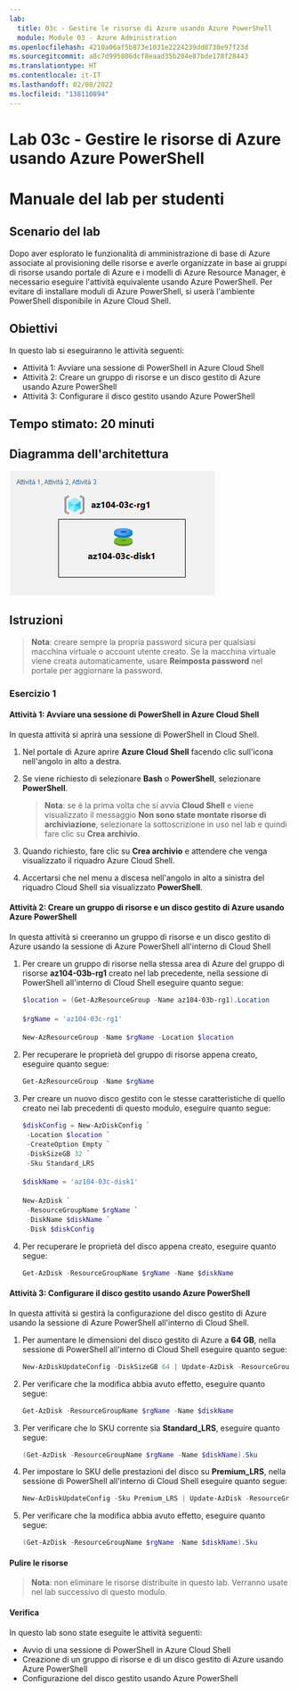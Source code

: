```yaml
---
lab:
  title: 03c - Gestire le risorse di Azure usando Azure PowerShell
  module: Module 03 - Azure Administration
ms.openlocfilehash: 4210a06af5b873e1031e2224239dd8738e97f23d
ms.sourcegitcommit: a8c7d995806dcf8eaad35b204e87bde178f28443
ms.translationtype: HT
ms.contentlocale: it-IT
ms.lasthandoff: 02/08/2022
ms.locfileid: "138110894"
---
```

# <a name="lab-03c---manage-azure-resources-by-using-azure-powershell"></a>Lab 03c - Gestire le risorse di Azure usando Azure PowerShell
# <a name="student-lab-manual"></a>Manuale del lab per studenti

## <a name="lab-scenario"></a>Scenario del lab

Dopo aver esplorato le funzionalità di amministrazione di base di Azure associate al provisioning delle risorse e averle organizzate in base ai gruppi di risorse usando portale di Azure e i modelli di Azure Resource Manager, è necessario eseguire l'attività equivalente usando Azure PowerShell. Per evitare di installare moduli di Azure PowerShell, si userà l'ambiente PowerShell disponibile in Azure Cloud Shell.

## <a name="objectives"></a>Obiettivi

In questo lab si eseguiranno le attività seguenti:

+ Attività 1: Avviare una sessione di PowerShell in Azure Cloud Shell
+ Attività 2: Creare un gruppo di risorse e un disco gestito di Azure usando Azure PowerShell
+ Attività 3: Configurare il disco gestito usando Azure PowerShell

## <a name="estimated-timing-20-minutes"></a>Tempo stimato: 20 minuti

## <a name="architecture-diagram"></a>Diagramma dell'architettura

![image](../media/lab03c.png)

## <a name="instructions"></a>Istruzioni

> **Nota**:  creare sempre la propria password sicura per qualsiasi macchina virtuale o account utente creato. Se la macchina virtuale viene creata automaticamente, usare **Reimposta password** nel portale per aggiornare la password. 

### <a name="exercise-1"></a>Esercizio 1

#### <a name="task-1-start-a-powershell-session-in-azure-cloud-shell"></a>Attività 1: Avviare una sessione di PowerShell in Azure Cloud Shell

In questa attività si aprirà una sessione di PowerShell in Cloud Shell. 

1. Nel portale di Azure aprire **Azure Cloud Shell** facendo clic sull'icona nell'angolo in alto a destra.

1. Se viene richiesto di selezionare **Bash** o **PowerShell**, selezionare **PowerShell**. 

    >**Nota**: se è la prima volta che si avvia **Cloud Shell** e viene visualizzato il messaggio **Non sono state montate risorse di archiviazione**, selezionare la sottoscrizione in uso nel lab e quindi fare clic su **Crea archivio**. 

1. Quando richiesto, fare clic su **Crea archivio** e attendere che venga visualizzato il riquadro Azure Cloud Shell. 

1. Accertarsi che nel menu a discesa nell'angolo in alto a sinistra del riquadro Cloud Shell sia visualizzato **PowerShell**.

#### <a name="task-2-create-a-resource-group-and-an-azure-managed-disk-by-using-azure-powershell"></a>Attività 2: Creare un gruppo di risorse e un disco gestito di Azure usando Azure PowerShell

In questa attività si creeranno un gruppo di risorse e un disco gestito di Azure usando la sessione di Azure PowerShell all'interno di Cloud Shell

1. Per creare un gruppo di risorse nella stessa area di Azure del gruppo di risorse **az104-03b-rg1** creato nel lab precedente, nella sessione di PowerShell all'interno di Cloud Shell eseguire quanto segue:

   ```powershell
   $location = (Get-AzResourceGroup -Name az104-03b-rg1).Location

   $rgName = 'az104-03c-rg1'

   New-AzResourceGroup -Name $rgName -Location $location
   ```
1. Per recuperare le proprietà del gruppo di risorse appena creato, eseguire quanto segue:

   ```powershell
   Get-AzResourceGroup -Name $rgName
   ```
1. Per creare un nuovo disco gestito con le stesse caratteristiche di quello creato nei lab precedenti di questo modulo, eseguire quanto segue:

   ```powershell
   $diskConfig = New-AzDiskConfig `
    -Location $location `
    -CreateOption Empty `
    -DiskSizeGB 32 `
    -Sku Standard_LRS

   $diskName = 'az104-03c-disk1'

   New-AzDisk `
    -ResourceGroupName $rgName `
    -DiskName $diskName `
    -Disk $diskConfig
   ```

1. Per recuperare le proprietà del disco appena creato, eseguire quanto segue:

   ```powershell
   Get-AzDisk -ResourceGroupName $rgName -Name $diskName
   ```

#### <a name="task-3-configure-the-managed-disk-by-using-azure-powershell"></a>Attività 3: Configurare il disco gestito usando Azure PowerShell

In questa attività si gestirà la configurazione del disco gestito di Azure usando la sessione di Azure PowerShell all'interno di Cloud Shell. 

1. Per aumentare le dimensioni del disco gestito di Azure a **64 GB**, nella sessione di PowerShell all'interno di Cloud Shell eseguire quanto segue:

   ```powershell
   New-AzDiskUpdateConfig -DiskSizeGB 64 | Update-AzDisk -ResourceGroupName $rgName -DiskName $diskName
   ```

1. Per verificare che la modifica abbia avuto effetto, eseguire quanto segue:

   ```powershell
   Get-AzDisk -ResourceGroupName $rgName -Name $diskName
   ```

1. Per verificare che lo SKU corrente sia **Standard_LRS**, eseguire quanto segue:

   ```powershell
   (Get-AzDisk -ResourceGroupName $rgName -Name $diskName).Sku
   ```

1. Per impostare lo SKU delle prestazioni del disco su **Premium_LRS**, nella sessione di PowerShell all'interno di Cloud Shell eseguire quanto segue:

   ```powershell
   New-AzDiskUpdateConfig -Sku Premium_LRS | Update-AzDisk -ResourceGroupName $rgName -DiskName $diskName
   ```

1. Per verificare che la modifica abbia avuto effetto, eseguire quanto segue:

   ```powershell
   (Get-AzDisk -ResourceGroupName $rgName -Name $diskName).Sku
   ```

#### <a name="clean-up-resources"></a>Pulire le risorse

   >**Nota**: non eliminare le risorse distribuite in questo lab. Verranno usate nel lab successivo di questo modulo.

#### <a name="review"></a>Verifica

In questo lab sono state eseguite le attività seguenti:

- Avvio di una sessione di PowerShell in Azure Cloud Shell
- Creazione di un gruppo di risorse e di un disco gestito di Azure usando Azure PowerShell
- Configurazione del disco gestito usando Azure PowerShell
